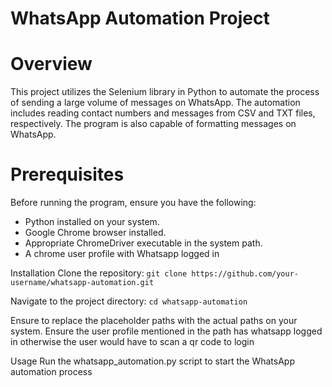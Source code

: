 # WhatsApp Automation Project
# Overview
This project utilizes the Selenium library in Python to automate the process of sending a large volume of messages on WhatsApp. The automation includes reading contact numbers and messages from CSV and TXT files, respectively. The program is also capable of formatting messages on WhatsApp.

# Prerequisites
Before running the program, ensure you have the following:

- Python installed on your system.
- Google Chrome browser installed.
- Appropriate ChromeDriver executable in the system path.
- A chrome user profile with Whatsapp logged in

Installation
Clone the repository:
`git clone https://github.com/your-username/whatsapp-automation.git`

Navigate to the project directory:
`cd whatsapp-automation`




Ensure to replace the placeholder paths with the actual paths on your system.
Ensure the user profile mentioned in the path has whatsapp logged in otherwise the user would have to scan a qr code to login

Usage
Run the whatsapp_automation.py script to start the WhatsApp automation process





